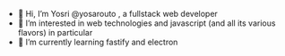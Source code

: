 - 👋 Hi, I’m Yosri @yosarouto , a fullstack web developer
- 👀 I’m interested in web technologies and javascript (and all its various flavors) in particular
- 🌱 I’m currently learning fastify and electron
<!---
A fullstack web developer.
--->
